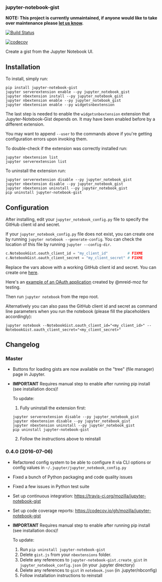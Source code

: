 ### jupyter-notebook-gist

**NOTE: This project is currently unmaintained, if anyone would like to take over maintenance please [let us know](https://github.com/mozilla/jupyter-notebook-gist/issues/75).**

[![Build Status](https://travis-ci.org/mozilla/jupyter-notebook-gist.svg?branch=master)](https://travis-ci.org/mozilla/jupyter-notebook-gist)

[![codecov](https://codecov.io/gh/mozilla/jupyter-notebook-gist/branch/master/graph/badge.svg)](https://codecov.io/gh/mozilla/jupyter-notebook-gist)

Create a gist from the Jupyter Notebook UI.

## Installation

To install, simply run:

```
pip install jupyter-notebook-gist
jupyter serverextension enable --py jupyter_notebook_gist
jupyter nbextension install --py jupyter_notebook_gist
jupyter nbextension enable --py jupyter_notebook_gist
jupyter nbextension enable --py widgetsnbextension
```

The last step is needed to enable the `widgetsnbextension` extension that
Jupyter-Notebook-Gist depends on. It may have been enabled before by a
different extension.

You may want to append ``--user`` to the commands above if you're getting
configuration errors upon invoking them.

To double-check if the extension was correctly installed run:

```
jupyter nbextension list
jupyter serverextension list
```

To uninstall the extension run:

```
jupyter serverextension disable --py jupyter_notebook_gist
jupyter nbextension disable --py jupyter_notebook_gist
jupyter nbextension uninstall --py jupyter_notebook_gist
pip uninstall jupyter-notebook-gist
```

## Configuration

After installing, edit your `jupyter_notebook_config.py` file to specify the
GitHub client id and secret.

If your `jupyter_notebook_config.py` file does not exist, you can create one by
running `jupyter notebook --generate-config`. You can check the location of
this file by running `jupyter --config-dir`.

```python
c.NotebookGist.oauth_client_id = "my_client_id"         # FIXME
c.NotebookGist.oauth_client_secret = "my_client_secret" # FIXME
```

Replace the vars above with a working GitHub client id and secret. You can
create one [here](https://github.com/settings/applications).

Here's an [example of an OAuth application](https://cloud.githubusercontent.com/assets/969479/14916551/add90efc-0df0-11e6-8cfb-277754a48b66.png)
created by @mreid-moz for testing.

Then run `jupyter notebook` from the repo root.

Alternatively you can also pass the GitHub client id and secret as command
line parameters when you run the notebook (please fill the placeholders
accordingly):

```
jupyter notebook --NotebookGist.oauth_client_id="<my_client_id>" --NotebookGist.oauth_client_secret="<my_client_secret>"
```

## Changelog

### Master

- Buttons for loading gists are now available on the "tree" (file manager) page
  in Jupyter.

- **IMPORTANT** Requires manual step to enable after running pip install
  (see installation docs)!

  To update:

  1. Fully uninstall the extension first:

    ```
    jupyter serverextension disable --py jupyter_notebook_gist
    jupyter nbextension disable --py jupyter_notebook_gist
    jupyter nbextension uninstall --py jupyter_notebook_gist
    pip uninstall jupyter-notebook-gist
    ```

  2. Follow the instructions above to reinstall

### 0.4.0 (2016-07-06)

- Refactored config system to be able to configure it via CLI options or
  config values in `~/.jupyter/jupyter_notebook_config.py`

- Fixed a bunch of Python packaging and code quality issues

- Fixed a few issues in Python test suite

- Set up continuous integration: https://travis-ci.org/mozilla/jupyter-notebook-gist

- Set up code coverage reports: https://codecov.io/gh/mozilla/jupyter-notebook-gist

- **IMPORTANT** Requires manual step to enable after running pip install
  (see installation docs)!

  To update:

  1. Run `pip uninstall jupyter-notebook-gist`
  2. Delete `gist.js` from your `nbextensions` folder.
  3. Delete any references to `jupyter-notebook-gist.create_gist` in
     `jupyter_notebook_config.json` (in your .jupyter directory)
  4. Delete any references to `gist` in `notebook.json`
     (in .jupyter/nbconfig)
  5. Follow installation instructions to reinstall
